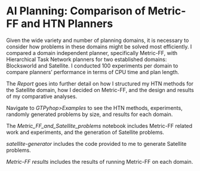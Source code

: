 # AI Planning: Comparison of Metric-FF and HTN Planners

Given the wide variety and number of planning domains, it is necessary to consider how 
problems in these domains might be solved most efficiently. I compared a domain 
independent planner, specifically Metric-FF, with Hierarchical Task Network planners for two 
established domains: Blocksworld and Satellite. I conducted 100 experiments per domain to 
compare planners’ performance in terms of CPU time and plan length. 

The *Report* goes into further detail on how I structured my HTN methods for the Satellite domain, how I decided on Metric-FF,
and the design and results of my comparative analyses.

Navigate to *GTPyhop>Examples* to see the HTN methods, experiments, randomly generated problems by size, and results for each domain. 

The *Metric_FF_and_Satellite_problems* notebook includes Metric-FF related work and experiments, and the generation of Satellite 
problems.

*satellite-generator* includes the code provided to me to generate Satellite problems.

*Metric-FF results* includes the results of running Metric-FF on each domain.
